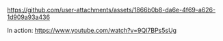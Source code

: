 

https://github.com/user-attachments/assets/1866b0b8-da6e-4f69-a626-1d909a93a436


In action: https://www.youtube.com/watch?v=9QI7BPs5sUg
